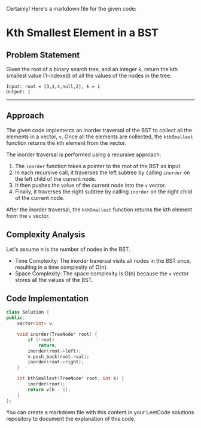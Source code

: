 Certainly! Here's a markdown file for the given code:

# Kth Smallest Element in a BST

## Problem Statement

Given the root of a binary search tree, and an integer k, return the kth smallest value (1-indexed) of all the values of the nodes in the tree.

```
Input: root = [3,1,4,null,2], k = 1
Output: 1
```

<hr>

## Approach

The given code implements an inorder traversal of the BST to collect all the elements in a vector, `v`. Once all the elements are collected, the `kthSmallest` function returns the kth element from the vector.

The inorder traversal is performed using a recursive approach:
1. The `inorder` function takes a pointer to the root of the BST as input.
2. In each recursive call, it traverses the left subtree by calling `inorder` on the left child of the current node.
3. It then pushes the value of the current node into the `v` vector.
4. Finally, it traverses the right subtree by calling `inorder` on the right child of the current node.

After the inorder traversal, the `kthSmallest` function returns the kth element from the `v` vector.

## Complexity Analysis

Let's assume n is the number of nodes in the BST.

- Time Complexity: The inorder traversal visits all nodes in the BST once, resulting in a time complexity of O(n).
- Space Complexity: The space complexity is O(n) because the `v` vector stores all the values of the BST.

## Code Implementation

```cpp
class Solution {
public:
    vector<int> v;

    void inorder(TreeNode* root) {
        if (!root)
            return;
        inorder(root->left);
        v.push_back(root->val);
        inorder(root->right);
    }

    int kthSmallest(TreeNode* root, int k) {
        inorder(root);
        return v[k - 1];
    }
};
```


You can create a markdown file with this content in your LeetCode solutions repository to document the explanation of this code.
